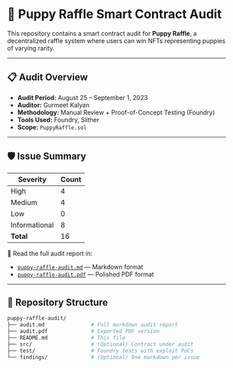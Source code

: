 # 🐶 Puppy Raffle Smart Contract Audit

This repository contains a smart contract audit for **Puppy Raffle**, a decentralized raffle system where users can win NFTs representing puppies of varying rarity.

---

## 📋 Audit Overview

- **Audit Period:** August 25 – September 1, 2023  
- **Auditor:** Gurmeet Kalyan  
- **Methodology:** Manual Review + Proof-of-Concept Testing (Foundry)  
- **Tools Used:** Foundry, Slither  
- **Scope:** `PuppyRaffle.sol`

---

## 🛡️ Issue Summary

| Severity       | Count |
|----------------|-------|
| High           | 4     |
| Medium         | 4     |
| Low            | 0     |
| Informational  | 8     |
| **Total**      | 16    |

📄 Read the full audit report in:
- [`puppy-raffle-audit.md`](./audit.md) — Markdown format
- [`puppy-raffle-audit.pdf`](./audit.pdf) — Polished PDF format

---

## 📁 Repository Structure

```bash
puppy-raffle-audit/
├── audit.md               # Full markdown audit report
├── audit.pdf              # Exported PDF version
├── README.md              # This file
├── src/                   # (Optional) Contract under audit
├── test/                  # Foundry tests with exploit PoCs
└── findings/              # (Optional) One markdown per issue
